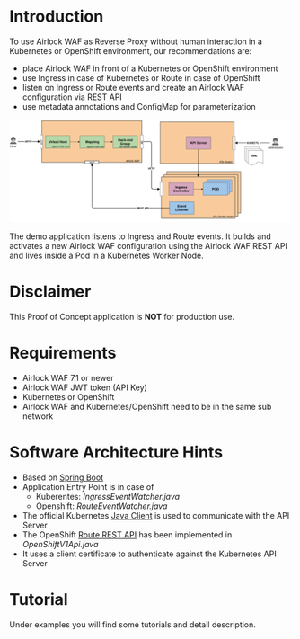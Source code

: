 # Introduction
To use Airlock WAF as Reverse Proxy without human interaction in a Kubernetes or OpenShift environment, our recommendations are:
* place Airlock WAF in front of a Kubernetes or OpenShift environment
* use Ingress in case of Kubernetes or Route in case of OpenShift
* listen on Ingress or Route events and create an Airlock WAF configuration via REST API
* use metadata annotations and ConfigMap for parameterization

![Blueprint](docs/blueprint.png)

The demo application listens to Ingress and Route events. It builds and activates a new 
Airlock WAF configuration using the Airlock WAF REST API and lives inside a Pod in a Kubernetes Worker Node.

# Disclaimer
This Proof of Concept application is **NOT** for production use.

# Requirements
* Airlock WAF 7.1 or newer
* Airlock WAF JWT token (API Key)
* Kubernetes or OpenShift
* Airlock WAF and Kubernetes/OpenShift need to be in the same sub network

# Software Architecture Hints
* Based on [Spring Boot](https://spring.io/projects/spring-boot)
* Application Entry Point is in case of
    * Kuberentes: _IngressEventWatcher.java_
    * Openshift: _RouteEventWatcher.java_
* The official Kubernetes [Java Client](https://github.com/kubernetes-client/java) is used to communicate with the API Server
* The OpenShift [Route REST API](https://docs.openshift.com/container-platform/3.7/rest_api/apis-route.openshift.io/v1.Route.html) 
has been implemented in _OpenShiftV1Api.java_
* It uses a client certificate to authenticate against the Kubernetes API Server

# Tutorial
Under examples you will find some tutorials and detail description.